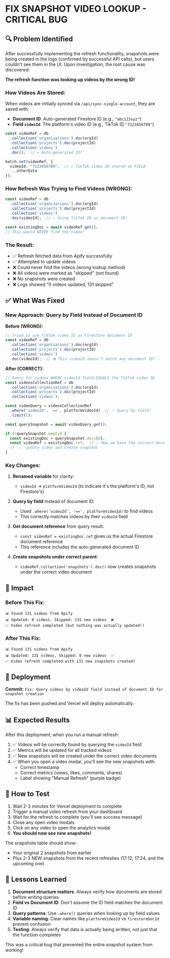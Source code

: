 # FIX SNAPSHOT VIDEO LOOKUP - CRITICAL BUG

## 🔍 Problem Identified

After successfully implementing the refresh functionality, snapshots were being created in the logs (confirmed by successful API calls), but users couldn't see them in the UI. Upon investigation, the root cause was discovered:

**The refresh function was looking up videos by the wrong ID!**

### How Videos Are Stored:
When videos are initially synced via `/api/sync-single-account`, they are saved with:
- **Document ID**: Auto-generated Firestore ID (e.g., `"abc123xyz"`)
- **Field `videoId`**: The platform's video ID (e.g., TikTok ID `"7123456789"`)

```typescript
const videoRef = db
  .collection('organizations').doc(orgId)
  .collection('projects').doc(projectId)
  .collection('videos')
  .doc();  // ← Auto-generated ID!

batch.set(videoRef, {
  videoId: "7123456789",  // ← TikTok video ID stored as FIELD
  ...otherData
});
```

### How Refresh Was Trying to Find Videos (WRONG):
```typescript
const videoRef = db
  .collection('organizations').doc(orgId)
  .collection('projects').doc(projectId)
  .collection('videos')
  .doc(videoId);  // ← Using TikTok ID as document ID!

const existingDoc = await videoRef.get();
// This would NEVER find the video!
```

### The Result:
- ✅ Refresh fetched data from Apify successfully
- ✅ Attempted to update videos
- ❌ Could never find the videos (wrong lookup method)
- ❌ All videos were marked as "skipped" (not found)
- ❌ No snapshots were created
- ❌ Logs showed "0 videos updated, 131 skipped"

## ✅ What Was Fixed

### New Approach: Query by Field Instead of Document ID

**Before (WRONG):**
```typescript
// Tried to use TikTok video ID as Firestore document ID
const videoRef = db
  .collection('organizations').doc(orgId)
  .collection('projects').doc(projectId)
  .collection('videos')
  .doc(videoId);  // ❌ This videoId doesn't match any document ID!
```

**After (CORRECT):**
```typescript
// Query for videos WHERE videoId field EQUALS the TikTok video ID
const videosCollectionRef = db
  .collection('organizations').doc(orgId)
  .collection('projects').doc(projectId)
  .collection('videos');

const videoQuery = videosCollectionRef
  .where('videoId', '==', platformVideoId)  // ✅ Query by field!
  .limit(1);

const querySnapshot = await videoQuery.get();

if (!querySnapshot.empty) {
  const existingDoc = querySnapshot.docs[0];
  const videoRef = existingDoc.ref;  // ✅ Now we have the correct document reference!
  // ... update video and create snapshot
}
```

### Key Changes:

1. **Renamed variable** for clarity:
   - `videoId` → `platformVideoId` (to indicate it's the platform's ID, not Firestore's)

2. **Query by field** instead of document ID:
   - Used `.where('videoId', '==', platformVideoId)` to find videos
   - This correctly matches videos by their `videoId` field

3. **Get document reference** from query result:
   - `const videoRef = existingDoc.ref` gives us the actual Firestore document reference
   - This reference includes the auto-generated document ID

4. **Create snapshots under correct parent**:
   - `videoRef.collection('snapshots').doc()` now creates snapshots under the correct video document

## 🎯 Impact

### Before This Fix:
```
📊 Found 131 videos from Apify
📊 Updated: 0 videos, Skipped: 131 new videos  ❌
✅ Video refresh completed (but nothing was actually updated!)
```

### After This Fix:
```
📊 Found 131 videos from Apify
📊 Updated: 131 videos, Skipped: 0 new videos  ✅
✅ Video refresh completed with 131 new snapshots created!
```

## 🚀 Deployment

**Commit:** `Fix: Query videos by videoId field instead of document ID for snapshot creation`

The fix has been pushed and Vercel will deploy automatically.

## 📊 Expected Results

After this deployment, when you run a manual refresh:

1. ✅ Videos will be correctly found by querying the `videoId` field
2. ✅ Metrics will be updated for all tracked videos
3. ✅ New snapshots will be created under the correct video documents
4. ✅ When you open a video modal, you'll see the new snapshots with:
   - Correct timestamp
   - Correct metrics (views, likes, comments, shares)
   - Label showing "Manual Refresh" (purple badge)

## 🧪 How to Test

1. Wait 2-3 minutes for Vercel deployment to complete
2. Trigger a manual video refresh from your dashboard
3. Wait for the refresh to complete (you'll see success message)
4. Close any open video modals
5. Click on any video to open the analytics modal
6. **You should now see new snapshots!**

The snapshots table should show:
- Your original 2 snapshots from earlier
- Plus 2-3 NEW snapshots from the recent refreshes (17:12, 17:24, and the upcoming one)

## 🔑 Lessons Learned

1. **Document structure matters**: Always verify how documents are stored before writing queries
2. **Field vs Document ID**: Don't assume the ID field matches the document ID
3. **Query patterns**: Use `.where()` queries when looking up by field values
4. **Variable naming**: Clear names like `platformVideoId` vs `firestoreDocId` prevent confusion
5. **Testing**: Always verify that data is actually being written, not just that the function completes

This was a critical bug that prevented the entire snapshot system from working!


